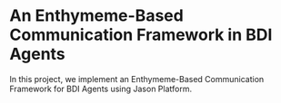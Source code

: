 # An Enthymeme-Based Communication Framework in BDI Agents

In this project, we implement an Enthymeme-Based Communication Framework for BDI Agents using Jason Platform. 
